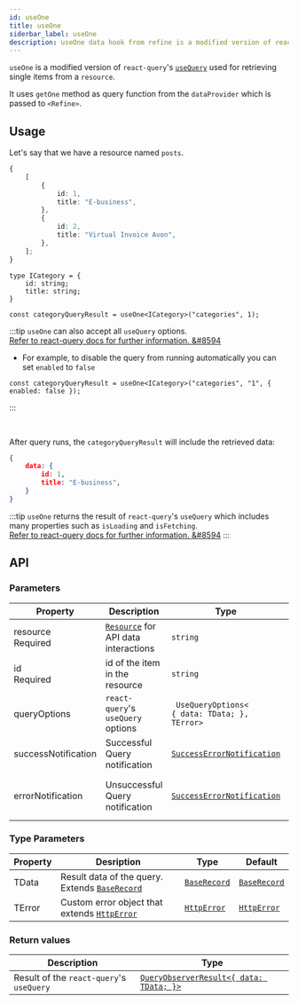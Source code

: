 ```yaml
---
id: useOne
title: useOne
siderbar_label: useOne
description: useOne data hook from refine is a modified version of react-query's useQuery for retrieving single items from a resource
---
```


`useOne` is a modified version of `react-query`'s [`useQuery`](https://react-query.tanstack.com/guides/queries) used for retrieving single items from a `resource`. 

It uses `getOne` method as query function from the `dataProvider` which is passed to `<Refine>`.  

## Usage

Let's say that we have a resource named `posts`.

```ts title="https://api.fake-rest.refine.dev/categories"
{
    [
        {
            id: 1,
            title: "E-business",
        },
        {
            id: 2,
            title: "Virtual Invoice Avon",
        },
    ];
}
```


```tsx
type ICategory = {
    id: string;
    title: string;
}

const categoryQueryResult = useOne<ICategory>("categories", 1);
```

:::tip
`useOne` can also accept all `useQuery` options.  
[Refer to react-query docs for further information. &#8594](https://react-query.tanstack.com/reference/useQuery)

- For example, to disable the query from running automatically you can set `enabled` to `false`

```tsx
const categoryQueryResult = useOne<ICategory>("categories", "1", { enabled: false });
```
:::

<br />

After query runs, the `categoryQueryResult` will include the retrieved data:


```json title="categoryQueryResult.data"
{
    data: {
        id: 1,
        title: "E-business",
    }
}
```



:::tip
`useOne` returns the result of `react-query`'s `useQuery` which includes many properties such as `isLoading` and `isFetching`.  
[Refer to react-query docs for further information. &#8594](https://react-query.tanstack.com/reference/useQuery)
:::

## API

### Parameters


| Property                                                                                            | Description                               | Type                                                                       | Default                             |
| --------------------------------------------------------------------------------------------------- | ----------------------------------------- | -------------------------------------------------------------------------- | ----------------------------------- |
| <div className="required-block"><div>resource</div> <div className=" required">Required</div></div> | [`Resource`](/api-references/components/resource.md) for API data interactions | `string`                                                                   |                                     |
| id <div className="required">Required</div>                                                         | id of the item in the resource            | `string`                                                                   |                                     |
| queryOptions                                                                                        | `react-query`'s `useQuery` options        | ` UseQueryOptions<`<br/>`{ data: TData; },`<br/>`TError>`                  |                                     |
| successNotification                                                                                 | Successful Query notification             | [`SuccessErrorNotification`](../../interfaces.md#successerrornotification) | `false`                             |
| errorNotification                                                                                   | Unsuccessful Query notification           | [`SuccessErrorNotification`](../../interfaces.md#successerrornotification) | "Error (status code: `statusCode`)" |

### Type Parameters


| Property | Desription                                                                       | Type                                           | Default                                        |
| -------- | -------------------------------------------------------------------------------- | ---------------------------------------------- | ---------------------------------------------- |
| TData    | Result data of the query. Extends [`BaseRecord`](../../interfaces.md#baserecord) | [`BaseRecord`](../../interfaces.md#baserecord) | [`BaseRecord`](../../interfaces.md#baserecord) |
| TError   | Custom error object that extends [`HttpError`](../../interfaces.md#httperror)    | [`HttpError`](../../interfaces.md#httperror)   | [`HttpError`](../../interfaces.md#httperror)   |

### Return values

| Description                              | Type                                                                                           |
| ---------------------------------------- | ---------------------------------------------------------------------------------------------- |
| Result of the `react-query`'s `useQuery` | [`QueryObserverResult<{ data: TData; }>`](https://react-query.tanstack.com/reference/useQuery) |
